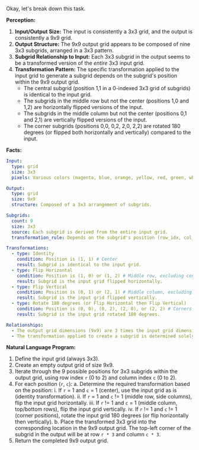 Okay, let's break down this task.

**Perception:**

1.  **Input/Output Size:** The input is consistently a 3x3 grid, and the output is consistently a 9x9 grid.
2.  **Output Structure:** The 9x9 output grid appears to be composed of nine 3x3 subgrids, arranged in a 3x3 pattern.
3.  **Subgrid Relationship to Input:** Each 3x3 subgrid in the output seems to be a transformed version of the *entire* 3x3 input grid.
4.  **Transformation Pattern:** The specific transformation applied to the input grid to generate a subgrid depends on the subgrid's position within the 9x9 output grid.
    *   The central subgrid (position 1,1 in a 0-indexed 3x3 grid of subgrids) is identical to the input grid.
    *   The subgrids in the middle row but not the center (positions 1,0 and 1,2) are horizontally flipped versions of the input.
    *   The subgrids in the middle column but not the center (positions 0,1 and 2,1) are vertically flipped versions of the input.
    *   The corner subgrids (positions 0,0, 0,2, 2,0, 2,2) are rotated 180 degrees (or flipped both horizontally and vertically) compared to the input.

**Facts:**


```yaml
Input:
  type: grid
  size: 3x3
  pixels: Various colors (magenta, blue, orange, yellow, red, green, white, maroon)

Output:
  type: grid
  size: 9x9
  structure: Composed of a 3x3 arrangement of subgrids.

Subgrids:
  count: 9
  size: 3x3
  source: Each subgrid is derived from the entire input grid.
  transformation_rule: Depends on the subgrid's position (row_idx, col_idx) in the 3x3 arrangement (0-indexed).

Transformations:
  - type: Identity
    condition: Position is (1, 1) # Center
    result: Subgrid is identical to the input grid.
  - type: Flip Horizontal
    condition: Position is (1, 0) or (1, 2) # Middle row, excluding center
    result: Subgrid is the input grid flipped horizontally.
  - type: Flip Vertical
    condition: Position is (0, 1) or (2, 1) # Middle column, excluding center
    result: Subgrid is the input grid flipped vertically.
  - type: Rotate 180 degrees (or Flip Horizontal then Flip Vertical)
    condition: Position is (0, 0), (0, 2), (2, 0), or (2, 2) # Corners
    result: Subgrid is the input grid rotated 180 degrees.

Relationships:
  - The output grid dimensions (9x9) are 3 times the input grid dimensions (3x3).
  - The transformation applied to create a subgrid is determined solely by its relative position within the output grid's 3x3 structure.
```


**Natural Language Program:**

1.  Define the input grid (always 3x3).
2.  Create an empty output grid of size 9x9.
3.  Iterate through the 9 possible positions for 3x3 subgrids within the output grid, using row index `r` (0 to 2) and column index `c` (0 to 2).
4.  For each position (`r`, `c`):
    a.  Determine the required transformation based on the position:
        i.  If `r` = 1 and `c` = 1 (center), use the input grid as is (identity transformation).
        ii. If `r` = 1 and `c` != 1 (middle row, side columns), flip the input grid horizontally.
        iii. If `r` != 1 and `c` = 1 (middle column, top/bottom rows), flip the input grid vertically.
        iv. If `r` != 1 and `c` != 1 (corner positions), rotate the input grid 180 degrees (or flip horizontally then vertically).
    b.  Place the transformed 3x3 grid into the corresponding location in the 9x9 output grid. The top-left corner of the subgrid in the output will be at row `r * 3` and column `c * 3`.
5.  Return the completed 9x9 output grid.
